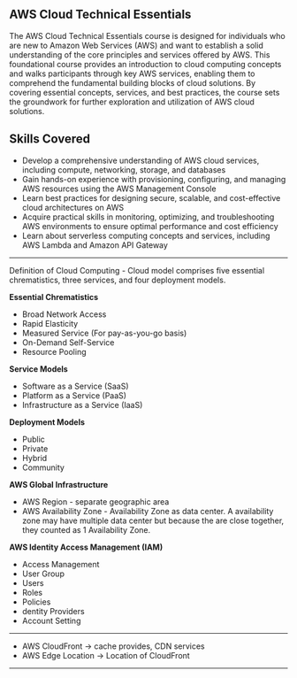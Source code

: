 ## AWS Cloud Technical Essentials

The AWS Cloud Technical Essentials course is designed for individuals who are new to Amazon Web Services (AWS) and want to establish a solid understanding of the core principles and services offered by AWS. This foundational course provides an introduction to cloud computing concepts and walks participants through key AWS services, enabling them to comprehend the fundamental building blocks of cloud solutions. By covering essential concepts, services, and best practices, the course sets the groundwork for further exploration and utilization of AWS cloud solutions.

## Skills Covered

* Develop a comprehensive understanding of AWS cloud services, including compute, networking, storage, and databases
* Gain hands-on experience with provisioning, configuring, and managing AWS resources using the AWS Management Console
* Learn best practices for designing secure, scalable, and cost-effective cloud architectures on AWS
* Acquire practical skills in monitoring, optimizing, and troubleshooting AWS environments to ensure optimal performance and cost efficiency
* Learn about serverless computing concepts and services, including AWS Lambda and Amazon API Gateway


-------------------------------------------------------------------------------
Definition of Cloud Computing - Cloud model comprises five essential chrematistics, three services, and four deployment models.


**Essential Chrematistics** 
* Broad Network Access
* Rapid Elasticity
* Measured Service (For pay-as-you-go basis)
* On-Demand Self-Service
* Resource Pooling


**Service Models**
* Software as a Service (SaaS)
* Platform as a Service (PaaS)
* Infrastructure as a Service (IaaS)


**Deployment Models** 
* Public
* Private
* Hybrid
* Community



**AWS Global Infrastructure** 
* AWS Region - separate geographic area
* AWS Availability Zone - Availability Zone as data center. A availability zone may have multiple data center but because the are close together, they counted as 1 Availability Zone.



**AWS Identity Access Management (IAM)** 
* Access Management
* User Group
* Users
* Roles
* Policies
* dentity Providers
* Account Setting



-------------------------------------------------------------------------------
* AWS CloudFront -> cache provides, CDN services
* AWS Edge Location -> Location of CloudFront
-------------------------------------------------------------------------------
